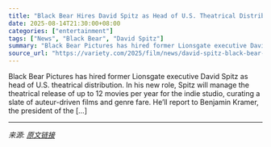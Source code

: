 ```yaml
---
title: "Black Bear Hires David Spitz as Head of U.S. Theatrical Distribution"
date: 2025-08-14T21:30:00+08:00
categories: ["entertainment"]
tags: ["News", "Black Bear", "David Spitz"]
summary: "Black Bear Pictures has hired former Lionsgate executive David Spitz as head of U.S. theatrical distribution. In his new role, Spitz will manage the theatrical release of up to 12 movies per year for "
source_url: "https://variety.com/2025/film/news/david-spitz-black-bear-head-us-distribution-1236489723/"
---
```


Black Bear Pictures has hired former Lionsgate executive David Spitz as head of U.S. theatrical distribution. In his new role, Spitz will manage the theatrical release of up to 12 movies per year for the indie studio, curating a slate of auteur-driven films and genre fare. He&#8217;ll report to Benjamin Kramer, the president of the [&#8230;]

---

*来源: [原文链接](https://variety.com/2025/film/news/david-spitz-black-bear-head-us-distribution-1236489723/)*
